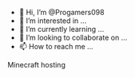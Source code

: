 - 👋 Hi, I’m @Progamers098
- 👀 I’m interested in ...
- 🌱 I’m currently learning ...
- 💞️ I’m looking to collaborate on ...
- 📫 How to reach me ...

<!---
Progamers098/Progamers098 is a ✨ special ✨ repository because its `README.md` (this file) appears on your GitHub profile.
You can click the Preview link to take a look at your changes.
--->Minecraft hosting
